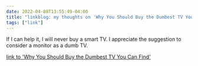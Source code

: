```yaml
---
date: 2022-04-08T13:55:49-04:00
title: "linkblog: my thoughts on 'Why You Should Buy the Dumbest TV You Can Find'"
tags: ["link"]
---
```

If I can help it, I will never buy a smart TV. I appreciate the suggestion to consider a monitor as a dumb TV.
 
[link to 'Why You Should Buy the Dumbest TV You Can Find'](https://lifehacker.com/why-you-should-buy-the-dumbest-tv-you-can-find-1848768646)
